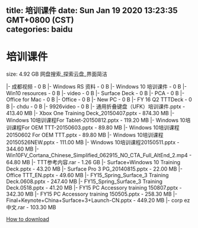 
title: 培训课件
date: Sun Jan 19 2020 13:23:35 GMT+0800 (CST)    
categories: baidu
---

# 培训课件
size: 4.92 GB
 网盘搜索_探索云盘_界面简洁
 
|- 成都视频 - 0 B
|- Windows RS 资料 - 0 B
|- Windows 10 培训课件 - 0 B
|- Win10 resources - 0 B
|- video - 0 B
|- Surface Deck - 0 B
|- PCA - 0 B
|- Office for Mac - 0 B
|- Office - 0 B
|- New PC - 0 B
|- FY 16 Q2 TTTDeck - 0 B
|- chdu - 0 B
|- 9926video - 0 B
|- 通用折叠键盘（UFK）培训课件.pptx - 413.40 MB
|- Xbox One Training Deck_20150407.pptx - 874.30 MB
|- Windows 10培训课程For Tablet-20150812.pptx - 119.20 MB
|- Windows 10培训课程For OEM TTT-20150603.pptx - 89.80 MB
|- Windows 10培训课程20150602 For OEM TTT.pptx - 89.80 MB
|- Windows 10培训课程20150526NEW.pptx - 111.00 MB
|- Windows 10培训课程20150511.pptx - 344.60 MB
|- Win10FV_Cortana_Chinese_Simplified_062915_NO_CTA_Full_AltEnd_2.mp4 - 64.80 MB
|- TTT参考内容.rar - 1.26 GB
|- Surface+Windows 10 Training Deck.pptx - 43.20 MB
|- Surface Pro 3 PG_20140815.pptx - 22.00 MB
|- Office TTT_EN.pptx - 49.60 MB
|- FY15_Spring_Surface_3 Training Deck.0608.pptx - 247.40 MB
|- FY15_Spring_Surface_3 Training Deck.0518.pptx - 41.20 MB
|- FY15 PC Accessory training 150807.pptx - 342.30 MB
|- FY15 PC Accessory training 150505.pptx - 258.30 MB
|- Final+Keynote+China+Surface+3+Launch-CN.pptx - 449.20 MB
|- corp ez 中文.rar - 103.30 MB

[How to download](https://bpcam.bemobtrk.com/go/2ceec3aa-1ca2-46d6-b9ff-aaa5c184517c?jno=761)